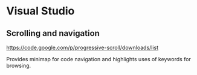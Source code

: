 Visual Studio
=============

Scrolling and navigation
------------------------
https://code.google.com/p/progressive-scroll/downloads/list

Provides minimap for code navigation and highlights uses of keywords for browsing.
